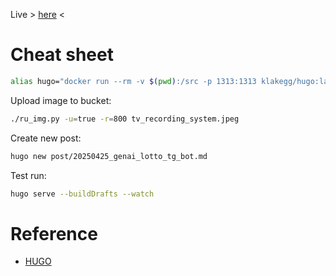 Live > [here](http://homin.dev/blog) <

# Cheat sheet

```bash
alias hugo="docker run --rm -v $(pwd):/src -p 1313:1313 klakegg/hugo:latest"
```

Upload image to bucket:
```sh
./ru_img.py -u=true -r=800 tv_recording_system.jpeg
```

Create new post:
```sh
hugo new post/20250425_genai_lotto_tg_bot.md
```

Test run:
```sh
hugo serve --buildDrafts --watch
```

# Reference

* [HUGO](https://gohugo.io/)
